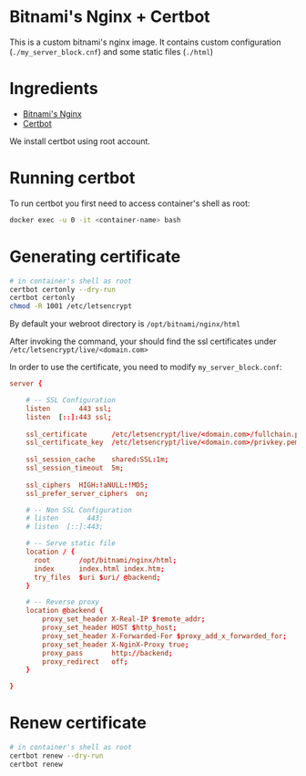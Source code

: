 # Bitnami's Nginx + Certbot

This is a custom bitnami's nginx image. It contains custom configuration (`./my_server_block.cnf`) and some static files (`./html`)

# Ingredients

* [Bitnami's Nginx](https://github.com/bitnami/bitnami-docker-nginx)
* [Certbot](https://certbot.eff.org/)

We install certbot using root account.

# Running certbot

To run certbot you first need to access container's shell as root:

```sh
docker exec -u 0 -it <container-name> bash
```

# Generating certificate

```sh
# in container's shell as root
certbot certonly --dry-run
certbot certonly 
chmod -R 1001 /etc/letsencrypt
```

By default your webroot directory is `/opt/bitnami/nginx/html`

After invoking the command, your should find the ssl certificates under `/etc/letsencrypt/live/<domain.com>`

In order to use the certificate, you need to modify `my_server_block.conf`:

```conf
server {

    # -- SSL Configuration
    listen       443 ssl;
    listen  [::]:443 ssl;
    
    ssl_certificate      /etc/letsencrypt/live/<domain.com>/fullchain.pem;
    ssl_certificate_key  /etc/letsencrypt/live/<domain.com>/privkey.pem;
    
    ssl_session_cache    shared:SSL:1m;
    ssl_session_timeout  5m;
    
    ssl_ciphers  HIGH:!aNULL:!MD5;
    ssl_prefer_server_ciphers  on;

    # -- Non SSL Configuration
    # listen       443;
    # listen  [::]:443;

    # -- Serve static file 
    location / {
      root       /opt/bitnami/nginx/html;
      index      index.html index.htm;
      try_files  $uri $uri/ @backend;
    }

    # -- Reverse proxy
    location @backend {
        proxy_set_header X-Real-IP $remote_addr;
        proxy_set_header HOST $http_host;
        proxy_set_header X-Forwarded-For $proxy_add_x_forwarded_for;
        proxy_set_header X-NginX-Proxy true;
        proxy_pass       http://backend;
        proxy_redirect   off;
    }

}
```

# Renew certificate


```sh
# in container's shell as root
certbot renew --dry-run 
certbot renew 
```
